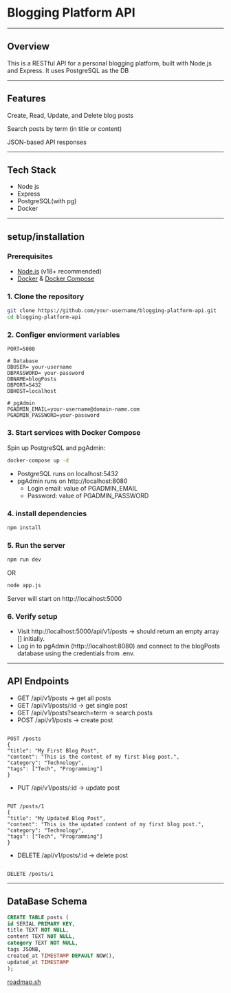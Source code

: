 # Blogging Platform API

---

## Overview

This is a RESTful API for a personal blogging platform, built with Node.js and Express. It uses PostgreSQL as the DB

---

## Features

Create, Read, Update, and Delete blog posts

Search posts by term (in title or content)

JSON-based API responses

---

## Tech Stack

- Node js
- Express
- PostgreSQL(with pg)
- Docker

---

## setup/installation

### Prerequisites

- [Node.js](https://nodejs.org/) (v18+ recommended)
- [Docker](https://www.docker.com/) & [Docker Compose](https://docs.docker.com/compose/)

### 1. Clone the repository

```bash
git clone https://github.com/your-username/blogging-platform-api.git
cd blogging-platform-api
```

### 2. Configer enviorment variables

```
PORT=5000

# Database
DBUSER= your-username
DBPASSWORD= your-password
DBNAME=blogPosts
DBPORT=5432
DBHOST=localhost

# pgAdmin
PGADMIN_EMAIL=your-username@domain-name.com
PGADMIN_PASSWORD=your-password
```

### 3. Start services with Docker Compose

Spin up PostgreSQL and pgAdmin:

```bash
docker-compose up -d
```

- PostgreSQL runs on localhost:5432
- pgAdmin runs on http://localhost:8080
  - Login email: value of PGADMIN_EMAIL
  - Password: value of PGADMIN_PASSWORD

### 4. install dependencies

```bash
npm install
```

### 5. Run the server

```bash
npm run dev
```

OR

```bash
node app.js
```

Server will start on http://localhost:5000

### 6. Verify setup

- Visit http://localhost:5000/api/v1/posts → should return an empty array [] initially.
- Log in to pgAdmin (http://localhost:8080) and connect to the blogPosts database using the credentials from .env.

---

## API Endpoints

- GET /api/v1/posts → get all posts
- GET /api/v1/posts/:id → get single post
- GET /api/v1/posts?search=term → search posts
- POST /api/v1/posts → create post

```

POST /posts
{
"title": "My First Blog Post",
"content": "This is the content of my first blog post.",
"category": "Technology",
"tags": ["Tech", "Programming"]
}

```

- PUT /api/v1/posts/:id → update post

```

PUT /posts/1
{
"title": "My Updated Blog Post",
"content": "This is the updated content of my first blog post.",
"category": "Technology",
"tags": ["Tech", "Programming"]
}

```

- DELETE /api/v1/posts/:id → delete post

```

DELETE /posts/1

```

---

## DataBase Schema

```SQL
CREATE TABLE posts (
id SERIAL PRIMARY KEY,
title TEXT NOT NULL,
content TEXT NOT NULL,
category TEXT NOT NULL,
tags JSONB,
created_at TIMESTAMP DEFAULT NOW(),
updated_at TIMESTAMP
);
```

[roadmap.sh](https://roadmap.sh/projects/blogging-platform-api)
